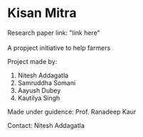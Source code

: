 # Kisan Mitra
Research paper link: "link here"<br><br>
A propject initiative to help farmers<br>

Project made by:<br>
1. Nitesh Addagatla<br>
2. Samruddha Somani<br>
3. Aayush Dubey<br>
4. Kautilya Singh<br>

Made under guidence: Prof. Ranadeep Kaur

Contact: <href link="www.linkedin.com/in/nitesh-addagatla">Nitesh Addagatla</href>
